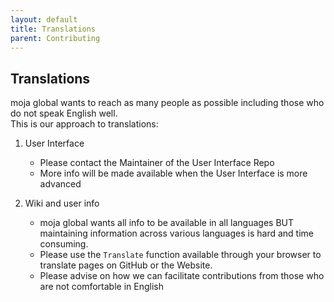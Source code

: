 ```yaml
---
layout: default
title: Translations
parent: Contributing
---
```

## Translations   

moja global wants to reach as many people as possible including those who do not speak English well.   
This is our approach to translations:  

1. User Interface
    * Please contact the Maintainer of the User Interface Repo
    * More info will be made available when the User Interface is more advanced

1. Wiki and user info  
    * moja global wants all info to be available in all languages BUT maintaining information across various languages is hard and time consuming.  
    * Please use the `Translate` function available through your browser to translate pages on GitHub or the Website.  
    * Please advise on how we can facilitate contributions from those who are not comfortable in English  

